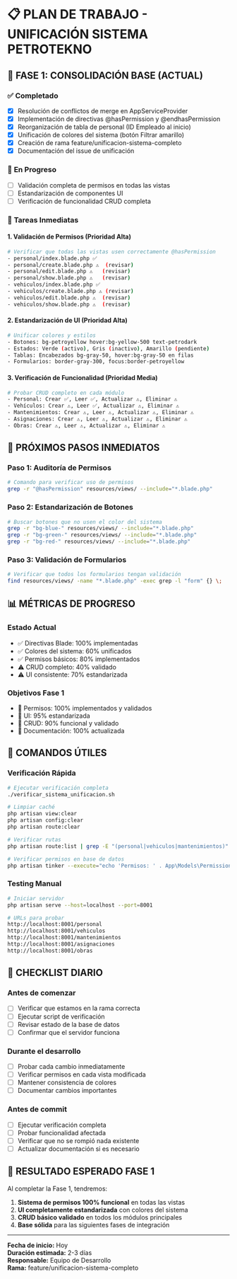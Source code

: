 # 📋 PLAN DE TRABAJO - UNIFICACIÓN SISTEMA PETROTEKNO

## 🎯 **FASE 1: CONSOLIDACIÓN BASE** (ACTUAL)

### ✅ **Completado**
- [x] Resolución de conflictos de merge en AppServiceProvider
- [x] Implementación de directivas @hasPermission y @endhasPermission
- [x] Reorganización de tabla de personal (ID Empleado al inicio)
- [x] Unificación de colores del sistema (botón Filtrar amarillo)
- [x] Creación de rama feature/unificacion-sistema-completo
- [x] Documentación del issue de unificación

### 🔄 **En Progreso**
- [ ] Validación completa de permisos en todas las vistas
- [ ] Estandarización de componentes UI
- [ ] Verificación de funcionalidad CRUD completa

### 📝 **Tareas Inmediatas**

#### 1. **Validación de Permisos** (Prioridad Alta)
```bash
# Verificar que todas las vistas usen correctamente @hasPermission
- personal/index.blade.php ✅
- personal/create.blade.php ⚠️  (revisar)
- personal/edit.blade.php ⚠️   (revisar)
- personal/show.blade.php ⚠️   (revisar)
- vehiculos/index.blade.php ✅
- vehiculos/create.blade.php ⚠️ (revisar)
- vehiculos/edit.blade.php ⚠️  (revisar)
- vehiculos/show.blade.php ⚠️  (revisar)
```

#### 2. **Estandarización de UI** (Prioridad Alta)
```bash
# Unificar colores y estilos
- Botones: bg-petroyellow hover:bg-yellow-500 text-petrodark
- Estados: Verde (activo), Gris (inactivo), Amarillo (pendiente)
- Tablas: Encabezados bg-gray-50, hover:bg-gray-50 en filas
- Formularios: border-gray-300, focus:border-petroyellow
```

#### 3. **Verificación de Funcionalidad** (Prioridad Media)
```bash
# Probar CRUD completo en cada módulo
- Personal: Crear ✅, Leer ✅, Actualizar ⚠️, Eliminar ⚠️
- Vehículos: Crear ⚠️, Leer ✅, Actualizar ⚠️, Eliminar ⚠️
- Mantenimientos: Crear ⚠️, Leer ⚠️, Actualizar ⚠️, Eliminar ⚠️
- Asignaciones: Crear ⚠️, Leer ⚠️, Actualizar ⚠️, Eliminar ⚠️
- Obras: Crear ⚠️, Leer ⚠️, Actualizar ⚠️, Eliminar ⚠️
```

## 🚀 **PRÓXIMOS PASOS INMEDIATOS**

### **Paso 1: Auditoría de Permisos**
```bash
# Comando para verificar uso de permisos
grep -r "@hasPermission" resources/views/ --include="*.blade.php"
```

### **Paso 2: Estandarización de Botones**
```bash
# Buscar botones que no usen el color del sistema
grep -r "bg-blue-" resources/views/ --include="*.blade.php"
grep -r "bg-green-" resources/views/ --include="*.blade.php"
grep -r "bg-red-" resources/views/ --include="*.blade.php"
```

### **Paso 3: Validación de Formularios**
```bash
# Verificar que todos los formularios tengan validación
find resources/views/ -name "*.blade.php" -exec grep -l "form" {} \;
```

## 📊 **MÉTRICAS DE PROGRESO**

### **Estado Actual**
- ✅ Directivas Blade: 100% implementadas
- ✅ Colores del sistema: 60% unificados
- ✅ Permisos básicos: 80% implementados
- ⚠️ CRUD completo: 40% validado
- ⚠️ UI consistente: 70% estandarizada

### **Objetivos Fase 1**
- 🎯 Permisos: 100% implementados y validados
- 🎯 UI: 95% estandarizada
- 🎯 CRUD: 90% funcional y validado
- 🎯 Documentación: 100% actualizada

## 🔧 **COMANDOS ÚTILES**

### **Verificación Rápida**
```bash
# Ejecutar verificación completa
./verificar_sistema_unificacion.sh

# Limpiar caché
php artisan view:clear
php artisan config:clear
php artisan route:clear

# Verificar rutas
php artisan route:list | grep -E "(personal|vehiculos|mantenimientos)"

# Verificar permisos en base de datos
php artisan tinker --execute="echo 'Permisos: ' . App\Models\Permission::count();"
```

### **Testing Manual**
```bash
# Iniciar servidor
php artisan serve --host=localhost --port=8001

# URLs para probar
http://localhost:8001/personal
http://localhost:8001/vehiculos
http://localhost:8001/mantenimientos
http://localhost:8001/asignaciones
http://localhost:8001/obras
```

## 📝 **CHECKLIST DIARIO**

### **Antes de comenzar**
- [ ] Verificar que estamos en la rama correcta
- [ ] Ejecutar script de verificación
- [ ] Revisar estado de la base de datos
- [ ] Confirmar que el servidor funciona

### **Durante el desarrollo**
- [ ] Probar cada cambio inmediatamente
- [ ] Verificar permisos en cada vista modificada
- [ ] Mantener consistencia de colores
- [ ] Documentar cambios importantes

### **Antes de commit**
- [ ] Ejecutar verificación completa
- [ ] Probar funcionalidad afectada
- [ ] Verificar que no se rompió nada existente
- [ ] Actualizar documentación si es necesario

## 🎯 **RESULTADO ESPERADO FASE 1**

Al completar la Fase 1, tendremos:

1. **Sistema de permisos 100% funcional** en todas las vistas
2. **UI completamente estandarizada** con colores del sistema
3. **CRUD básico validado** en todos los módulos principales
4. **Base sólida** para las siguientes fases de integración

---

**Fecha de inicio:** Hoy  
**Duración estimada:** 2-3 días  
**Responsable:** Equipo de Desarrollo  
**Rama:** feature/unificacion-sistema-completo